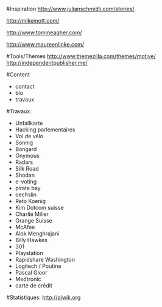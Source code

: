 #Inspiration
http://www.julianschmidli.com/stories/

http://mikemott.com/

http://www.tommeagher.com/

http://www.maureenlinke.com/

#Tools/Themes
http://www.themezilla.com/themes/motive/
http://independentpublisher.me/

#Content
- contact 
- bio
- travaux

#Travaux:
- Unfallkarte
- Hacking parlementaires
- Vol de vélo
- Sonnig
- Bongard
- Onymous
- Radars
- Silk Road
- Shodan
- e-voting
- pirate bay
- oechslin
- Reto Koenig 
- Kim Dotcom suisse
-  Charlie Miller
- Orange Suisse
- McAfee
- Alok Menghrajani 
- Billy Hawkes
- 301
- Playstation
- Rapidshare Washington
- Logitech / Poutine
- Pascal Gloor
- Medtronic
- carte de crédit

#Statistiques:
http://piwik.org
